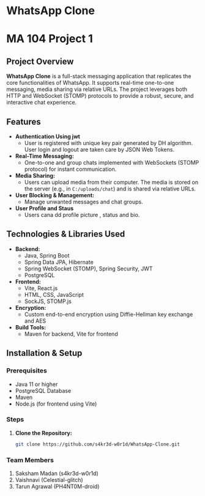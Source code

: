 # WhatsApp Clone 
# MA 104 Project 1

## Project Overview
**WhatsApp Clone** is a full-stack messaging application that replicates the core functionalities of WhatsApp. It supports real-time one-to-one messaging, media sharing via relative URLs. The project leverages both HTTP and WebSocket (STOMP) protocols to provide a robust, secure, and interactive chat experience.

## Features
- **Authentication Using jwt**
   - User is registered with unique key pair generated by DH algorithm. User login and logout are taken care by JSON Web Tokens.
- **Real-Time Messaging:**  
  - One-to-one and group chats implemented with WebSockets (STOMP protocol) for instant communication.
- **Media Sharing:**  
  - Users can upload media from their computer. The media is stored on the server (e.g., in `C:/uploads/chat`) and is shared via relative URLs.
- **User Blocking & Management:**  
  - Manage unwanted messages and chat groups.
- **User Profile and Staus**
  - Users cana dd profile picture , status and bio.

## Technologies & Libraries Used
- **Backend:**  
  - Java, Spring Boot  
  - Spring Data JPA, Hibernate  
  - Spring WebSocket (STOMP), Spring Security, JWT  
  - PostgreSQL  
- **Frontend:**  
  - Vite, React.js  
  - HTML, CSS, JavaScript  
  - SockJS, STOMP.js  
- **Encryption:**  
  - Custom end-to-end encryption using Diffie-Hellman key exchange and AES  
- **Build Tools:**  
  - Maven for backend, Vite for frontend

## Installation & Setup

### Prerequisites
- Java 11 or higher
- PostgreSQL Database
- Maven
- Node.js (for frontend using Vite)

### Steps

1. **Clone the Repository:**
   ```bash
   git clone https://github.com/s4kr3d-w0r1d/WhatsApp-Clone.git

### Team Members

1. Saksham Madan (s4kr3d-w0r1d) 
2. Vaishnavi (Celestial-glitch)
3. Tarun Agrawal (PH4NT0M-droid)
